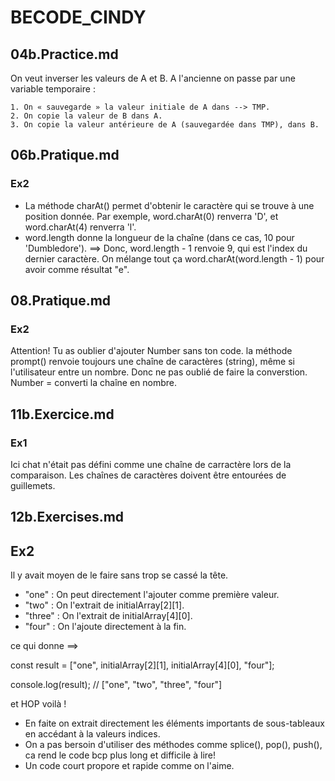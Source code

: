 # BECODE_CINDY

## 04b.Practice.md

On veut inverser les valeurs de A et B.
A l'ancienne on passe par une variable temporaire :

    1. On « sauvegarde » la valeur initiale de A dans --> TMP.
    2. On copie la valeur de B dans A.
    3. On copie la valeur antérieure de A (sauvegardée dans TMP), dans B.

## 06b.Pratique.md
### Ex2
- La méthode charAt() permet d'obtenir le caractère qui se trouve à une position donnée. Par exemple, word.charAt(0) renverra 'D', et word.charAt(4) renverra 'l'.
- word.length donne la longueur de la chaîne (dans ce cas, 10 pour 'Dumbledore').
==> Donc, word.length - 1 renvoie 9, qui est l'index du dernier caractère.
On mélange tout ça word.charAt(word.length - 1) pour avoir comme résultat "e".

## 08.Pratique.md 

### Ex2
Attention! Tu as oublier d'ajouter Number sans ton code.
la méthode prompt() renvoie toujours une chaîne de caractères (string), même si l'utilisateur entre un nombre. Donc ne pas oublié de faire la converstion.
Number = converti la chaîne en nombre.

## 11b.Exercice.md 

### Ex1
Ici chat n'était pas défini comme une chaîne de carractère lors de la comparaison.
Les chaînes de caractères doivent être entourées de guillemets. 


## 12b.Exercises.md

## Ex2
Il y avait moyen de le faire sans trop se cassé la tête. 
- "one" : On peut directement l'ajouter comme première valeur.
- "two" : On l'extrait de initialArray[2][1].
- "three" : On l'extrait de initialArray[4][0].
- "four" : On l'ajoute directement à la fin.

ce qui donne ==>

const result = ["one", initialArray[2][1], initialArray[4][0], "four"];

console.log(result);  // ["one", "two", "three", "four"]

et HOP voilà !
- En faite on extrait directement les éléments importants de sous-tableaux en accédant à la valeurs indices.
- On a pas bersoin d'utiliser des méthodes comme splice(), pop(), push(), ca rend le code bcp plus long et difficile à lire!
- Un code court propore et rapide comme on l'aime.